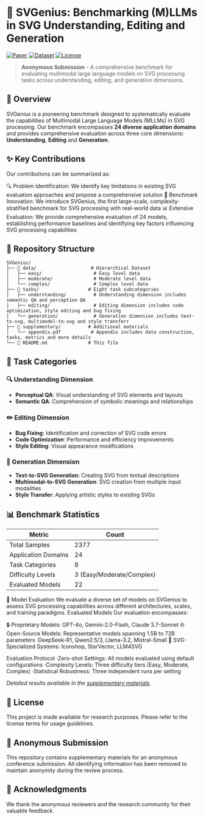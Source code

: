 # 🎨 SVGenius:  Benchmarking (M)LLMs in SVG Understanding, Editing and Generation

[![Paper](https://img.shields.io/badge/Paper-Under%20Review-orange?style=for-the-badge)](https://arxiv.org/abs/2506.03139)
[![Dataset](https://img.shields.io/badge/Dataset-Available-green?style=for-the-badge)](#data)
[![License](https://img.shields.io/badge/License-MIT-blue?style=for-the-badge)](#license)

> **Anonymous Submission** - A comprehensive benchmark for evaluating multimodal large language models on SVG processing tasks across understanding, editing, and generation dimensions.

## 🌟 Overview

SVGenius is a pioneering benchmark designed to systematically evaluate the capabilities of Multimodal Large Language Models (MLLMs) in SVG processing. Our benchmark encompasses **24 diverse application domains** and provides comprehensive evaluation across three core dimensions: **Understanding**, **Editing** and **Generation**.

## ✨ Key Contributions
Our contributions can be summarized as:

🔍 Problem Identification: We identify key limitations in existing SVG evaluation approaches and propose a comprehensive solution
🎯 Benchmark Innovation: We introduce SVGenius, the first large-scale, complexity-stratified benchmark for SVG processing with real-world data
📊 Extensive Evaluation: We provide comprehensive evaluation of 24 models, establishing performance baselines and identifying key factors influencing SVG processing capabilities

## 📁 Repository Structure

```
SVGenius/
├── 📂 data/                    # Hierarchical Dataset
│   ├── easy/                   # Easy level data
│   ├── moderate/               # Moderate level data
│   └── complex/                # Complex level data
├── 📂 tasks/                  # Eight task subcategories
│   ├── understanding/          # Understanding dimension includes semantic QA and perception QA
│   ├── editing/                # Editing dimension includes code optimization, style editing and bug fixing
│   └── generation/             # Generation dimension includes text-to-svg, multimodel-to-svg and style transferr
├── 📂 supplementary/          # Additional materials
│   └── appendix.pdf           # Appendix includes data construction, tasks, metrics and more details
└── 📄 README.md               # This file
```

## 🎯 Task Categories

### 🔍 Understanding Dimension
- **Perceptual QA**: Visual understanding of SVG elements and layouts
- **Semantic QA**: Comprehension of symbolic meanings and relationships

### ✏️ Editing Dimension  
- **Bug Fixing**: Identification and correction of SVG code errors
- **Code Optimization**: Performance and efficiency improvements
- **Style Editing**: Visual appearance modifications

### 🎨 Generation Dimension
- **Text-to-SVG Generation**: Creating SVG from textual descriptions
- **Multimodal-to-SVG Generation**: SVG creation from multiple input modalities
- **Style Transfer**: Applying artistic styles to existing SVGs

## 📊 Benchmark Statistics

| Metric | Count |
|--------|-------|
| Total Samples | 2377 |
| Application Domains | 24 |
| Task Categories | 8 |
| Difficulty Levels | 3 (Easy/Moderate/Complex) |
| Evaluated Models | 22 |

🧪 Model Evaluation
We evaluate a diverse set of models on SVGenius to assess SVG processing capabilities across different architectures, scales, and training paradigms.
Evaluated Models
Our evaluation encompasses:

🔒 Proprietary Models: GPT-4o, Gemini-2.0-Flash, Claude 3.7-Sonnet
🌐 Open-Source Models: Representative models spanning 1.5B to 72B parameters
  ·DeepSeek-R1, Qwen2.5/3, Llama-3.2, Mistral-Small
🎨 SVG-Specialized Systems: Iconshop, StarVector, LLM4SVG

Evaluation Protocol
  ·Zero-shot Settings: All models evaluated using default configurations
  ·Complexity Levels: Three difficulty tiers (Easy, Moderate, Complex)
  ·Statistical Robustness: Three independent runs per setting


*Detailed results available in the [supplementary materials](./supplementary/).*


## 📄 License

This project is made available for research purposes. Please refer to the license terms for usage guidelines.

## 🔗 Anonymous Submission

This repository contains supplementary materials for an anonymous conference submission. All identifying information has been removed to maintain anonymity during the review process.

## 🙏 Acknowledgments

We thank the anonymous reviewers and the research community for their valuable feedback.


